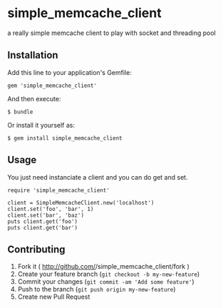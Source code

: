 simple_memcache_client
======================

a really simple memcache client to play with socket and threading pool

## Installation

Add this line to your application's Gemfile:

    gem 'simple_memcache_client'

And then execute:

    $ bundle

Or install it yourself as:

    $ gem install simple_memcache_client

## Usage

You just need instanciate a client and you can do get and set.

```
require 'simple_memcache_client'

client = SimpleMemcacheClient.new('localhost')
client.set('foo', 'bar', 1)
client.set('bar', 'baz')
puts client.get('foo')
puts client.get('bar')
```


## Contributing

1. Fork it ( http://github.com/<my-github-username>/simple_memcache_client/fork )
2. Create your feature branch (`git checkout -b my-new-feature`)
3. Commit your changes (`git commit -am 'Add some feature'`)
4. Push to the branch (`git push origin my-new-feature`)
5. Create new Pull Request
